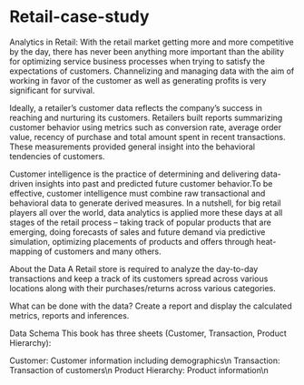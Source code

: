 # Retail-case-study

Analytics in Retail:
With the retail market getting more and more competitive by the day, there has never been
anything more important than the ability for optimizing service business processes when
trying to satisfy the expectations of customers. Channelizing and managing data with the
aim of working in favor of the customer as well as generating profits is very significant for
survival.


Ideally, a retailer’s customer data reflects the company’s success in reaching and nurturing
its customers. Retailers built reports summarizing customer behavior using metrics such as
conversion rate, average order value, recency of purchase and total amount spent in recent
transactions. These measurements provided general insight into the behavioral tendencies
of customers.


Customer intelligence is the practice of determining and delivering data-driven insights into
past and predicted future customer behavior.To be effective, customer intelligence must
combine raw transactional and behavioral data to generate derived measures.
In a nutshell, for big retail players all over the world, data analytics is applied more these
days at all stages of the retail process – taking track of popular products that are emerging,
doing forecasts of sales and future demand via predictive simulation, optimizing placements
of products and offers through heat-mapping of customers and many others.

About the Data
A Retail store is required to analyze the day-to-day transactions and keep a track of its customers spread across various locations along with their purchases/returns across various categories.


What can be done with the data?
Create a report and display the calculated metrics, reports and inferences.

Data Schema
This book has three sheets (Customer, Transaction, Product Hierarchy):

Customer: Customer information including demographics\n
Transaction: Transaction of customers\n
Product Hierarchy: Product information\n
